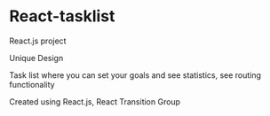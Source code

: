 # React-tasklist
React.js project

Unique Design

Task list where you can set your goals and see statistics, see routing functionality

Created using React.js, React Transition Group
